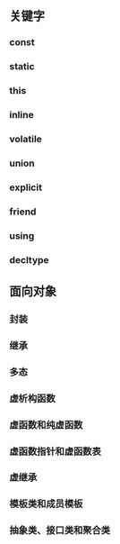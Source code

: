 ## 关键字
### const

### static

### this

### inline

### volatile

### union

### explicit

### friend

### using

### decltype


## 面向对象
### 封装

### 继承

### 多态

### 虚析构函数

### 虚函数和纯虚函数

### 虚函数指针和虚函数表

### 虚继承

### 模板类和成员模板

### 抽象类、接口类和聚合类

